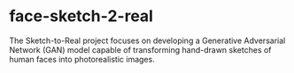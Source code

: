 # face-sketch-2-real
The Sketch-to-Real project focuses on developing a Generative Adversarial Network (GAN) model capable of transforming hand-drawn sketches of human faces into photorealistic images.

